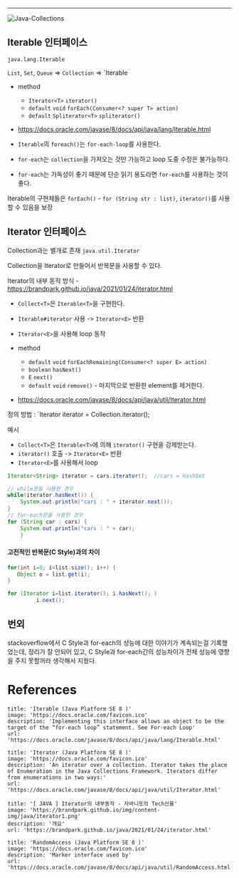 - - -
![Java-Collections](https://upload.wikimedia.org/wikipedia/commons/thumb/a/ab/Java.util.Collection_hierarchy.svg/2880px-Java.util.Collection_hierarchy.svg.png)
## Iterable 인터페이스
`java.lang.Iterable`

`List`, `Set`, `Queue` ⇒ `Collection` ⇒ `Iterable

- method
	- `Iterator<T>` `iterator()`
	- `default` `void` `forEach(Consumer<? super T> action)` 
	- `default` `Spliterator<T>` `spliterator()`
- https://docs.oracle.com/javase/8/docs/api/java/lang/Iterable.html

- `Iterable`의 `foreach()`는 `for-each-loop`를 사용한다.
-  `for-each`는 `collection`을 가져오는 것만 가능하고 loop 도중 수정은 불가능하다.
- `for-each`는 가독성이 좋기 때문에 단순 읽기 용도라면 `for-each`를 사용하는 것이 좋다.


Iterable의 구현체들은 `forEach()` - `for (String str : list)`, `iterator()`를 사용할 수 있음을 보장

## Iterator 인터페이스

Collection과는 별개로 존재
`java.util.Iterator`

Collection을 Iterator로 만들어서 반복문을 사용할 수 있다.
 
Iterator의 내부 동작 방식 - https://brandpark.github.io/java/2021/01/24/iterator.html

- `Collect<T>`은 `Iterable<T>`을 구현한다.
- `Iterable#iterator` 사용 -> `Iterator<E>` 반환
- `Iterator<E>`을 사용해 loop 동작

- method 
	- `default` `void` `forEachRemaining(Consumer<? super E> action)`
	- `boolean` `hasNext()`
	- `E` `next()`
	- `default` `void` `remove()` - 마지막으로 반환한 element를 제거한다.
- https://docs.oracle.com/javase/8/docs/api/java/util/Iterator.html

정의 방법 : `Iterator<T> iterator = Collection.iterator();

예시
- `Collect<T>`은 `Iterable<T>`에 의해 `iterator()` 구현을 강제받는다.
- `iterator()` 호출 -> `Iterator<E>` 반환 
- `Iterator<E>`를 사용해서 loop
```java
Iterator<String> iterator = cars.iterator();  //cars = HashSet 

// while문을 사용한 경우
while(iterator.hasNext()) { 
	System.out.println("cars : " + iterator.next()); 
} 
// for-each문을 사용한 경우 
for (String car : cars) { 
	System.out.println("cars : " + car); 
	}
```

#### 고전적인 반복문(C Style)과의 차이
```java
for(int i=0; i<list.size(); i++) {
   Object o = list.get(i);
}

for (Iterator i=list.iterator(); i.hasNext(); )
         i.next();
```

## 번외

stackoverflow에서 C Style과 for-each의 성능에 대한 이야기가 계속되는걸 기록했었는데, 정리가 잘 안되어 있고, C Style과 for-each간의 성능차이가 전체 성능에 영향을 주지 못할꺼라 생각해서 지웠다.

# References

```embed
title: 'Iterable (Java Platform SE 8 )'
image: 'https://docs.oracle.com/favicon.ico'
description: 'Implementing this interface allows an object to be the target of the “for-each loop” statement. See For-each Loop'
url: 'https://docs.oracle.com/javase/8/docs/api/java/lang/Iterable.html'
```

```embed
title: 'Iterator (Java Platform SE 8 )'
image: 'https://docs.oracle.com/favicon.ico'
description: 'An iterator over a collection. Iterator takes the place of Enumeration in the Java Collections Framework. Iterators differ from enumerations in two ways:'
url: 'https://docs.oracle.com/javase/8/docs/api/java/util/Iterator.html'
```

```embed
title: '[ JAVA ] Iterator의 내부동작 - 자바니또의 Tech선물'
image: 'https://brandpark.github.io/img/content-img/java/iterator1.png'
description: '개요'
url: 'https://brandpark.github.io/java/2021/01/24/iterator.html'
```

```embed
title: 'RandomAccess (Java Platform SE 8 )'
image: 'https://docs.oracle.com/favicon.ico'
description: 'Marker interface used by'
url: 'https://docs.oracle.com/javase/8/docs/api/java/util/RandomAccess.html'
```


